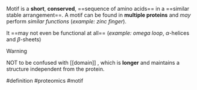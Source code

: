 Motif is a **short**, **conserved**, ==sequence of amino acids== in a ==similar stable arrangement==. A motif can be found in **multiple proteins** and *may* perform *similar functions* (*example: zinc finger*).

It ==may not even be functional at all== (*example: omega loop*, $\alpha$-helices and $\beta$-sheets)

> [!warning] 
> NOT to be confused with [[domain]] , which is **longer** and maintains a structure independent from the protein.

#definition #proteomics  #motif 